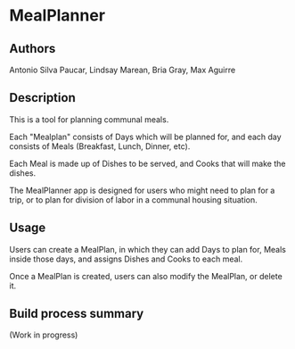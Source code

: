# MealPlanner

## Authors

Antonio Silva Paucar, Lindsay Marean, Bria Gray, Max Aguirre

## Description

This is a tool for planning communal meals.

Each "Mealplan" consists of Days which will be planned for, and each day consists of Meals (Breakfast, Lunch, Dinner, etc).

Each Meal is made up of Dishes to be served, and Cooks that will make the dishes.

The MealPlanner app is designed for users who might need to plan for a trip, or to plan for division of labor in a communal housing situation.

## Usage

Users can create a MealPlan, in which they can add Days to plan for, Meals inside those days, and assigns Dishes and Cooks to each meal.

Once a MealPlan is created, users can also modify the MealPlan, or delete it.

## Build process summary

(Work in progress)